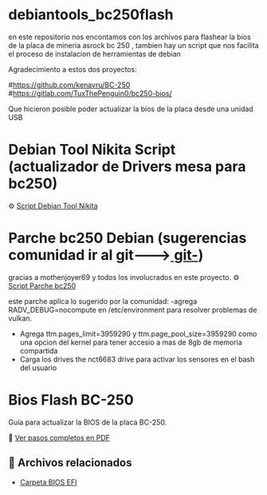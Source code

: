 # debiantools_bc250flash
en este repositorio nos encontamos con los archivos para flashear la bios de la placa de mineria asrock bc 250 , tambien hay un script que nos facilita el proceso de instalacion de herramientas de debian 

Agradecimiento a estos dos proyectos:

#https://github.com/kenavru/BC-250
#https://gitlab.com/TuxThePenguin0/bc250-bios/

Que hicieron posible poder actualizar la bios de la placa desde una unidad USB

# Debian Tool Nikita Script (actualizador de Drivers mesa para bc250)
⚙️ [Script Debian Tool Nikita](Debian%20tool%20Nikita.sh)


# Parche bc250 Debian (sugerencias comunidad ir al git--->[ git-](https://github.com/mothenjoyer69/bc250-documentation))
gracias a mothenjoyer69 y todos los involucrados en este proyecto.
⚙️ [Script Parche bc250](Parche%20bc%20250.sh)

 este parche aplica lo sugerido por la comunidad:
 -agrega RADV_DEBUG=nocompute en /etc/environment para resolver problemas de vulkan.
- Agrega ttm.pages_limit=3959290 y ttm.page_pool_size=3959290 como una opcion del kernel para tener accesio a mas de 8gb de memoria compartida
- Carga los drives  the nct6683 drive para activar los sensores en el bash del usuario 
 
# Bios Flash BC-250

Guía para actualizar la BIOS de la placa BC-250.

📄 [Ver pasos completos en PDF](Actualizar%20Bios%20BC%20250/Pasos%20a%20seguir%20Flash%20Bc250.pdf)
## 📂 Archivos relacionados
- [Carpeta BIOS EFI](Actualizar%20Bios%20BC%20250/BIOS%20EFI)
